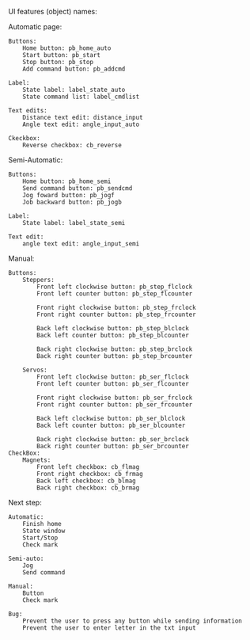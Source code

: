 UI features (object) names:

Automatic page:

	Buttons:
		Home button: pb_home_auto
		Start button: pb_start
		Stop button: pb_stop
		Add command button: pb_addcmd
		
	Label:
		State label: label_state_auto
		State command list: label_cmdlist
		
	Text edits:
		Distance text edit: distance_input
		Angle text edit: angle_input_auto
		
	Ckeckbox:
		Reverse checkbox: cb_reverse

Semi-Automatic:

	Buttons:
		Home button: pb_home_semi
		Send command button: pb_sendcmd
		Jog foward button: pb_jogf
		Job backward button: pb_jogb
		
	Label:
		State label: label_state_semi
		
	Text edit:
		angle text edit: angle_input_semi
		
Manual:

	Buttons:
		Steppers:
			Front left clockwise button: pb_step_flclock
			Front left counter button: pb_step_flcounter
			
			Front right clockwise button: pb_step_frclock
			Front right counter button: pb_step_frcounter
			
			Back left clockwise button: pb_step_blclock
			Back left counter button: pb_step_blcounter
			
			Back right clockwise button: pb_step_brclock
			Back right counter button: pb_step_brcounter
			
		Servos:
			Front left clockwise button: pb_ser_flclock
			Front left counter button: pb_ser_flcounter
			
			Front right clockwise button: pb_ser_frclock
			Front right counter button: pb_ser_frcounter
			
			Back left clockwise button: pb_ser_blclock
			Back left counter button: pb_ser_blcounter
			
			Back right clockwise button: pb_ser_brclock
			Back right counter button: pb_ser_brcounter
	CheckBox:
		Magnets:
			Front left checkbox: cb_flmag
			Front right checkbox: cb_frmag		
			Back left checkbox: cb_blmag
			Back right checkbox: cb_brmag

Next step:

    Automatic:
        Finish home
        State window
        Start/Stop
        Check mark
    
    Semi-auto:
        Jog 
        Send command

    Manual:
        Button
        Check mark
    
    Bug:
        Prevent the user to press any button while sending information
        Prevent the user to enter letter in the txt input
    
        
        
			
		
		
		
		
		
	
		
	
	
